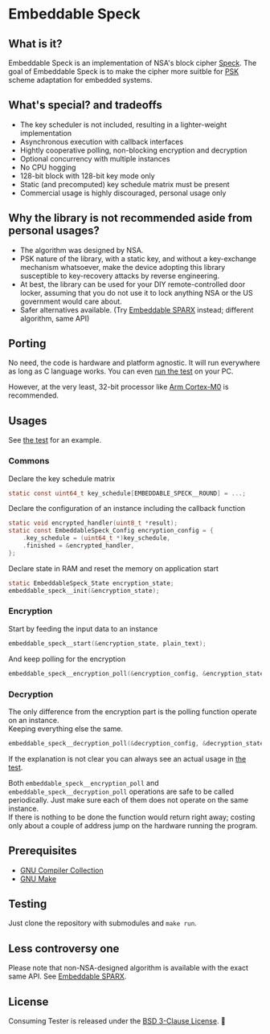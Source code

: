 # Embeddable Speck

## What is it?

Embeddable Speck is an implementation of NSA's block cipher [Speck](https://nsacyber.github.io/simon-speck/).
The goal of Embeddable Speck is to make the cipher more suitble for [PSK](https://en.wikipedia.org/wiki/Pre-shared_key) scheme adaptation for embedded systems. 

## What's special? and tradeoffs

* The key scheduler is not included, resulting in a lighter-weight implementation
* Asynchronous execution with callback interfaces
* Hightly cooperative polling, non-blocking encryption and decryption
* Optional concurrency with multiple instances
* No CPU hogging
* 128-bit block with 128-bit key mode only
* Static (and precomputed) key schedule matrix must be present
* Commercial usage is highly discouraged, personal usage only

## Why the library is not recommended aside from personal usages?

* The algorithm was designed by NSA.
* PSK nature of the library, with a static key, and without a key-exchange mechanism whatsoever, make the device adopting this library susceptible to key-recovery attacks by reverse engineering.
* At best, the library can be used for your DIY remote-controlled door locker, assuming that you do not use it to lock anything NSA or the US government would care about.
* Safer alternatives available. (Try [Embeddable SPARX](https://github.com/the-cave/embeddable-sparx) instead; different algorithm, same API)

## Porting
No need, the code is hardware and platform agnostic. It will run everywhere as long as C language works. You can even [run the test](#Testing) on your PC.

However, at the very least, 32-bit processor like [Arm Cortex-M0](https://www.arm.com/products/silicon-ip-cpu/cortex-m/cortex-m0) is recommended.

## Usages

See [the test](./test/main.c) for an example.

### Commons

Declare the key schedule matrix
~~~ C
static const uint64_t key_schedule[EMBEDDABLE_SPECK__ROUND] = ...;
~~~

Declare the configuration of an instance including the callback function
~~~ C
static void encrypted_handler(uint8_t *result);
static const EmbeddableSpeck_Config encryption_config = {
    .key_schedule = (uint64_t *)key_schedule,
    .finished = &encrypted_handler,
};
~~~

Declare state in RAM and reset the memory on application start
~~~ C
static EmbeddableSpeck_State encryption_state;
embeddable_speck__init(&encryption_state);
~~~

### Encryption

Start by feeding the input data to an instance
~~~ C
embeddable_speck__start(&encryption_state, plain_text);
~~~

And keep polling for the encryption
~~~ C
embeddable_speck__encryption_poll(&encryption_config, &encryption_state);
~~~

### Decryption

The only difference from the encryption part is the polling function operate on an instance.  
Keeping everything else the same.
~~~ C
embeddable_speck__decryption_poll(&decryption_config, &decryption_state);
~~~

If the explanation is not clear you can always see an actual usage in [the test](./test/main.c).

Both `embeddable_speck__encryption_poll` and `embeddable_speck__decryption_poll` operations are safe to be called periodically.
Just make sure each of them does not operate on the same instance.  
If there is nothing to be done the function would return right away; costing only about a couple of address jump on the hardware running the program.

## Prerequisites

* [GNU Compiler Collection](https://gcc.gnu.org/)
* [GNU Make](https://www.gnu.org/software/make/)

## Testing

Just clone the repository with submodules and `make run`.

## Less controversy one

Please note that non-NSA-designed algorithm is available with the exact same API.
See [Embeddable SPARX](https://github.com/the-cave/embeddable-sparx).

## License

Consuming Tester is released under the [BSD 3-Clause License](LICENSE.md). :tada:
